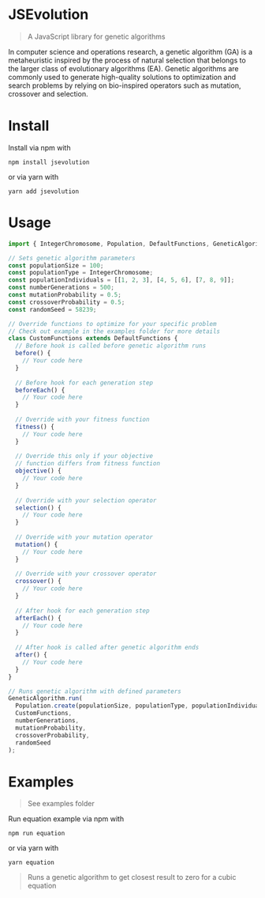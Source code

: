 JSEvolution
===========
> A JavaScript library for genetic algorithms

In computer science and operations research, a genetic algorithm (GA) is a metaheuristic inspired by the process of natural selection that belongs to the larger class of evolutionary algorithms (EA). Genetic algorithms are commonly used to generate high-quality solutions to optimization and search problems by relying on bio-inspired operators such as mutation, crossover and selection.
# Install
Install via npm with
```
npm install jsevolution
```
or via yarn with
```
yarn add jsevolution
```
# Usage

```javascript
import { IntegerChromosome, Population, DefaultFunctions, GeneticAlgorithm } from 'jsevolution';

// Sets genetic algorithm parameters
const populationSize = 100;
const populationType = IntegerChromosome;
const populationIndividuals = [[1, 2, 3], [4, 5, 6], [7, 8, 9]];
const numberGenerations = 500;
const mutationProbability = 0.5;
const crossoverProbability = 0.5;
const randomSeed = 58239;

// Override functions to optimize for your specific problem
// Check out example in the examples folder for more details
class CustomFunctions extends DefaultFunctions {
  // Before hook is called before genetic algorithm runs
  before() {
    // Your code here
  }
  
  // Before hook for each generation step
  beforeEach() {
    // Your code here
  }
  
  // Override with your fitness function
  fitness() {
    // Your code here
  }
  
  // Override this only if your objective
  // function differs from fitness function
  objective() {
    // Your code here
  }
  
  // Override with your selection operator
  selection() {
    // Your code here
  }
  
  // Override with your mutation operator
  mutation() {
    // Your code here
  }
  
  // Override with your crossover operator
  crossover() {
    // Your code here
  }
  
  // After hook for each generation step
  afterEach() {
    // Your code here
  }
  
  // After hook is called after genetic algorithm ends
  after() {
    // Your code here
  }
}

// Runs genetic algorithm with defined parameters
GeneticAlgorithm.run(
  Population.create(populationSize, populationType, populationIndividuals),
  CustomFunctions,
  numberGenerations,
  mutationProbability,
  crossoverProbability,
  randomSeed
);
```
# Examples
> See examples folder

Run equation example via npm with
```
npm run equation
```
or via yarn with
```
yarn equation
```
> Runs a genetic algorithm to get closest result to zero for a cubic equation
